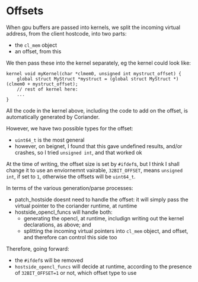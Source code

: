 # Offsets

When gpu buffers are passed into kernels, we split the incoming virtual address, from the client hostcode, into two parts:
- the `cl_mem` object
- an offset, from this

We then pass these into the kernel separately, eg the kernel could look like:

```
kernel void myKernel(char *clmem0, unsigned int mystruct_offset) {
    global struct MyStruct *mystruct = (global struct MyStruct *)(clmem0 + mystruct_offset);
    // rest of kernel here:
    ...
}
```
All the code in the kernel above, including the code to add on the offset, is automatically generated by Coriander.

However, we have two possible types for the offset:
- `uint64_t` is the most general
- however, on beignet, I found that this gave undefined results, and/or crashes, so I tried `unsigned int`, and that worked ok

At the time of writing, the offset size is set by `#ifdef`s, but I think I shall change it to use an enviornemnt vairable, `32BIT_OFFSET`, means `unsigned int`, if set to `1`, otherwise the offsets will be `uint64_t`.

In terms of the various generation/parse processes:
- patch_hostside doesnt need to handle the offset: it will simply pass the virtual pointer to the coriander runtime, at runtime
- hostside_opencl_funcs will handle both:
  - generating the opencl, at runtime, includign writing out the kernel declarations, as above; and
  - splitting the incoming virtual pointers into `cl_mem` object, and offset, and therefore can control this side too

Therefore, going forward:
- the `#ifdef`s will be removed
- `hostside_opencl_funcs` will decide at runtime, according to the presence of `32BIT_OFFSET=1` or not, which offset type to use
